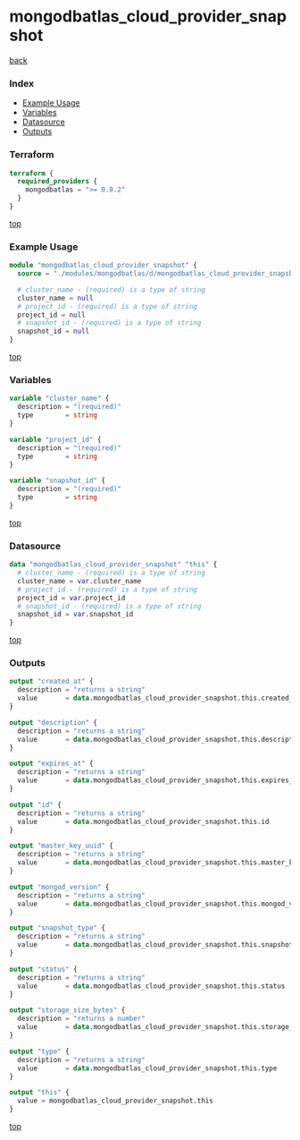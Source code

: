 # mongodbatlas_cloud_provider_snapshot

[back](../mongodbatlas.md)

### Index

- [Example Usage](#example-usage)
- [Variables](#variables)
- [Datasource](#datasource)
- [Outputs](#outputs)

### Terraform

```terraform
terraform {
  required_providers {
    mongodbatlas = ">= 0.8.2"
  }
}
```

[top](#index)

### Example Usage

```terraform
module "mongodbatlas_cloud_provider_snapshot" {
  source = "./modules/mongodbatlas/d/mongodbatlas_cloud_provider_snapshot"

  # cluster_name - (required) is a type of string
  cluster_name = null
  # project_id - (required) is a type of string
  project_id = null
  # snapshot_id - (required) is a type of string
  snapshot_id = null
}
```

[top](#index)

### Variables

```terraform
variable "cluster_name" {
  description = "(required)"
  type        = string
}

variable "project_id" {
  description = "(required)"
  type        = string
}

variable "snapshot_id" {
  description = "(required)"
  type        = string
}
```

[top](#index)

### Datasource

```terraform
data "mongodbatlas_cloud_provider_snapshot" "this" {
  # cluster_name - (required) is a type of string
  cluster_name = var.cluster_name
  # project_id - (required) is a type of string
  project_id = var.project_id
  # snapshot_id - (required) is a type of string
  snapshot_id = var.snapshot_id
}
```

[top](#index)

### Outputs

```terraform
output "created_at" {
  description = "returns a string"
  value       = data.mongodbatlas_cloud_provider_snapshot.this.created_at
}

output "description" {
  description = "returns a string"
  value       = data.mongodbatlas_cloud_provider_snapshot.this.description
}

output "expires_at" {
  description = "returns a string"
  value       = data.mongodbatlas_cloud_provider_snapshot.this.expires_at
}

output "id" {
  description = "returns a string"
  value       = data.mongodbatlas_cloud_provider_snapshot.this.id
}

output "master_key_uuid" {
  description = "returns a string"
  value       = data.mongodbatlas_cloud_provider_snapshot.this.master_key_uuid
}

output "mongod_version" {
  description = "returns a string"
  value       = data.mongodbatlas_cloud_provider_snapshot.this.mongod_version
}

output "snapshot_type" {
  description = "returns a string"
  value       = data.mongodbatlas_cloud_provider_snapshot.this.snapshot_type
}

output "status" {
  description = "returns a string"
  value       = data.mongodbatlas_cloud_provider_snapshot.this.status
}

output "storage_size_bytes" {
  description = "returns a number"
  value       = data.mongodbatlas_cloud_provider_snapshot.this.storage_size_bytes
}

output "type" {
  description = "returns a string"
  value       = data.mongodbatlas_cloud_provider_snapshot.this.type
}

output "this" {
  value = mongodbatlas_cloud_provider_snapshot.this
}
```

[top](#index)